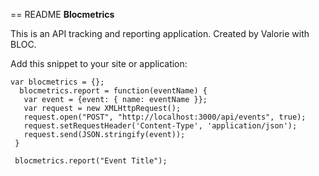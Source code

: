== README
**Blocmetrics**

This is an API tracking and reporting application.
Created by Valorie with BLOC.

Add this snippet to your site or application:

````
var blocmetrics = {};
  blocmetrics.report = function(eventName) {
   var event = {event: { name: eventName }};
   var request = new XMLHttpRequest();
   request.open("POST", "http://localhost:3000/api/events", true);
   request.setRequestHeader('Content-Type', 'application/json');
   request.send(JSON.stringify(event));
 }

 blocmetrics.report("Event Title");
````

